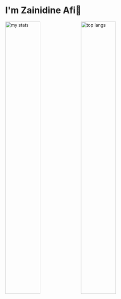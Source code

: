 # I'm Zainidine Afi👋

<img alt="my stats" align="left" width="47%" src="https://github-readme-stats.vercel.app/api?username=zainidineafi"/>
<img alt="top langs" align="left" width="47%" src="https://github-readme-stats.vercel.app/api/top-langs/?username=zainidineafi&layout=compact"/>
